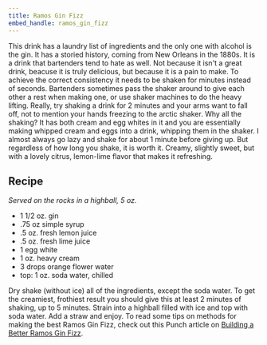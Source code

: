 ```yaml
---
title: Ramos Gin Fizz
embed_handle: ramos_gin_fizz
---
```


<amp-img width="800" height="450" layout="responsive" src="/assets/images/drinks/ramos-gin-fizz.jpg"></amp-img>

This drink has a laundry list of ingredients and the only one with alcohol is the gin. It has a storied history, coming from New Orleans in the 1880s. It is a drink that bartenders tend to hate as well. Not because it isn't a great drink, beacuse it is truly delicious, but because it is a pain to make. To achieve the correct consistency it needs to be shaken for minutes instead of seconds. Bartenders sometimes pass the shaker around to give each other a rest when making one, or use shaker machines to do the heavy lifting. Really, try shaking a drink for 2 minutes and your arms want to fall off, not to mention your hands freezing to the arctic shaker. Why all the shaking? It has both cream and egg whites in it and you are essentially making whipped cream and eggs into a drink, whipping them in the shaker. I almost always go lazy and shake for about 1 minute before giving up. But regardless of how long you shake, it is worth it. Creamy, slightly sweet, but with a lovely citrus, lemon-lime flavor that makes it refreshing.

## Recipe

*Served on the rocks in a highball, 5 oz.*

- 1 1/2 oz. gin
- .75 oz simple syrup
- .5 oz. fresh lemon juice
- .5 oz. fresh lime juice
- 1 egg white
- 1 oz. heavy cream
- 3 drops orange flower water
- top: 1 oz. soda water, chilled

Dry shake (without ice) all of the ingredients, except the soda water. To get the creamiest, frothiest result you should give this at least 2 minutes of shaking, up to 5 minutes. Strain into a highball filled with ice and top with soda water. Add a straw and enjoy. To read some tips on methods for making the best Ramos Gin Fizz, check out this Punch article on [Building a Better Ramos Gin Fizz](http://punchdrink.com/articles/building-a-better-ramos-gin-fizz-recipe-and-new-orleans-history/).